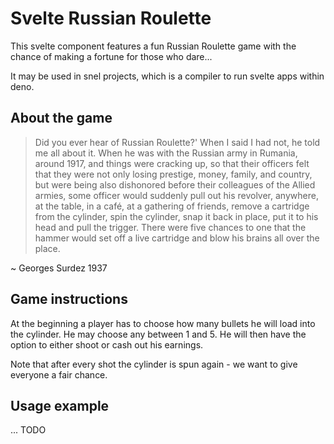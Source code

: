 # Svelte Russian Roulette

This svelte component features a fun Russian Roulette game with the chance of making a fortune for those who dare...

It may be used in snel projects, which is a compiler to run svelte apps within deno. 

## About the game

>Did you ever hear of Russian Roulette?' When I said I had not, he told me all about it. When he was with the Russian army in Rumania, around 1917, and things were cracking up, so that their officers felt that they were not only losing prestige, money, family, and country, but were being also dishonored before their colleagues of the Allied armies, some officer would suddenly pull out his revolver, anywhere, at the table, in a café, at a gathering of friends, remove a cartridge from the cylinder, spin the cylinder, snap it back in place, put it to his head and pull the trigger. There were five chances to one that the hammer would set off a live cartridge and blow his brains all over the place.

~ Georges Surdez 1937

## Game instructions

At the beginning a player has to choose how many bullets he will load into the cylinder. He may choose any between 1 and 5. 
He will then have the option to either shoot or cash out his earnings. 

Note that after every shot the cylinder is spun again - we want to give everyone a fair chance. 

## Usage example

... TODO